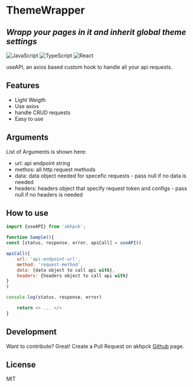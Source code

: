 # ThemeWrapper

## _Wrapp your pages in it and inherit global theme settings_

![JavaScript](https://img.shields.io/badge/javascript-%23323330.svg?style=for-the-badge&logo=javascript&logoColor=%23F7DF1E) ![TypeScript](https://img.shields.io/badge/typescript-%23007ACC.svg?style=for-the-badge&logo=typescript&logoColor=white) ![React](https://img.shields.io/badge/react-%2320232a.svg?style=for-the-badge&logo=react&logoColor=%2361DAFB)

useAPI, an axios based custom hook to handle all your api requests.

## Features

- Light Weigth
- Use axios
- handle CRUD requests
- Easy to use

## Arguments

List of Arguments is shown here:

- url: api endpoint string
- methos: all http request methods
- data: data object needed for specefic requests - pass null if no data is needed
- headers: headers object that specify request token and configs - pass null if no headers is needed

## How to use

```javascript
import {useAPI} from 'akhpck';

function Sample(){
const [status, response, error, apiCall] = useAPI()

apiCall({
    url: 'api-endpoint-url',
    method: 'request-method',
    data: {data object to call api with},
    headers: {headers object to call api with}
}
)

console.log(status, response, error)

    return <> ... </>
}
```

## Development

Want to contribute? Great!
Create a Pull Request on akhpck [Github](https://github.com/Aslan-Khorramie/akhpck/tree/main/src/components/useAPI) page.

## License

MIT
